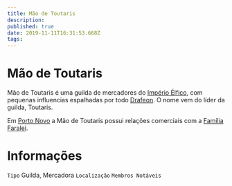 ```yaml
---
title: Mão de Toutaris
description: 
published: true
date: 2019-11-11T16:31:53.668Z
tags: 
---
```


<!-- SUBTITLE: Visão geral sobre Mão de Toutaris -->

# Mão de Toutaris
Mão de Toutaris é uma guilda de mercadores do [Império Élfico](), com pequenas influencias espalhadas por todo [Drafeon](http://localhost/lugares/plano-material/drafeon#drafeon). O nome vem do líder da guilda, Toutaris.

Em [Porto Novo]() a Mão de Toutaris possui relações comerciais com a [Família Faralei](http://localhost/faccoes/faccoes-familiares/familia-faralei#familia-faralei).

# Informações
`Tipo` Guilda, Mercadora
`Localização` 
`Membros Notáveis`

